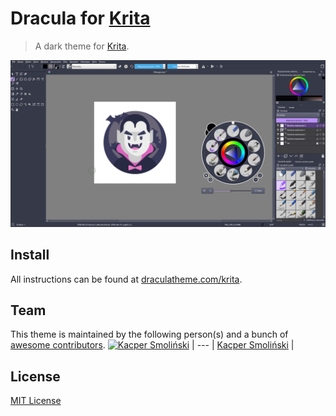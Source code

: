 # Dracula for [Krita](https://krita.org)

> A dark theme for [Krita](https://krita.org).

![Screenshot](./a0qVUW7.png)

## Install

All instructions can be found at [draculatheme.com/krita](https://draculatheme.com/krita).

## Team

This theme is maintained by the following person(s) and a bunch of [awesome contributors](https://github.com/dracula/template/graphs/contributors).
[![Kacper Smoliński](https://github.com/kacperleague9.png?size=100)](https://github.com/kacperleague9) |
--- |
[Kacper Smoliński](https://github.com/kacperleague9) |

## License

[MIT License](./LICENSE)
